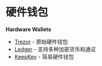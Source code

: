 # 硬件钱包



**Hardware Wallets**

* [Trezor](https://trezor.io/start/) - 原始硬件钱包
* [Ledger](https://shop.ledger.com/?r=22cab4d9225d) - 支持多种加密货币和通证
* [KeepKey](https://keepkey.myshopify.com/?afmc=1km&utm_campaign=1km&utm_source=leaddyno&utm_medium=affiliate) - 简易硬件钱包

